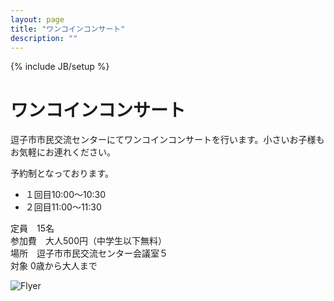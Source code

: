 ```yaml
---
layout: page
title: "ワンコインコンサート"
description: ""
---
```

{% include JB/setup %}

# ワンコインコンサート

逗子市市民交流センターにてワンコインコンサートを行います。小さいお子様もお気軽にお連れください。

予約制となっております。

- １回目10:00〜10:30
- ２回目11:00〜11:30

定員　15名  
参加費　大人500円（中学生以下無料）  
場所　逗子市市民交流センター会議室５  
対象 0歳から大人まで  

<img class="spanned-img" src="{{ BASE_PATH }}/assets/images/2015-11-22-onecoin-concert.jpg" alt="Flyer">
